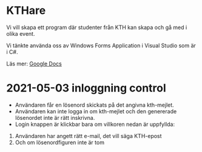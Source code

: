 # KTHare

Vi vill skapa ett program där studenter från KTH kan skapa och gå med i olika event.

Vi tänkte använda oss av Windows Forms Application i Visual Studio som är i C#.

Läs mer: [Google Docs](https://docs.google.com/document/d/1VTclJM9ix5bvt_iQoq_o9DDaQbriVHa1ZWTj71VHpTc/edit?usp=sharing)
# 2021-05-03   inloggning control
  - Användaren får en lösenord skickats på det angivna kth-mejlet.
  - Användaren kan inte logga in om kth-mejlet och den genererade lösenordet inte är rätt inskrivna. 
  - Login knappen är klickbar bara om villkoren nedan är uppfyllda: 
  1. Användaren har angett rätt e-mail, det vill säga KTH-epost 
   2. Och om lösenordfiguren inte är tom
  




   
   
  
    



  
